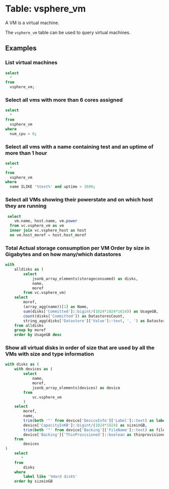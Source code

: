 # Table: vsphere_vm

A VM is a virtual machine.

The `vsphere_vm` table can be used to query virtual machines.

## Examples

### List virtual machines

```sql
select
  *
from
  vsphere_vm;
```
### Select all vms with more than 6 cores assigned

```sql
select
  *
from
  vsphere_vm
where
  num_cpu > 6;
```

### Select all vms with a name containing test and an uptime of more than 1 hour

```sql
select
  *
from
  vsphere_vm
where
  name ILIKE '%test%' and uptime > 3600;
```

### Select all VMs showing their powerstate and on which host they are running

```sql
 select 
    vm.name, host.name, vm.power 
  from vc.vsphere_vm as vm 
  inner join vc.vsphere_host as host 
  on vm.host_moref = host.host_moref
```

### Total Actual storage consumption per VM Order by size in Gigabytes and on how many/which datastores

```sql
with  
    alldisks as (
        select 
            jsonb_array_elements(storageconsumed) as disks, 
            name, 
            moref 
        from vc.vsphere_vm) 
    select 
        moref, 
        (array_agg(name))[1] as Name, 
        sum(disks['Committed']::bigint/(1024*1024*1024)) as UsageGB, 
        count(disks['Committed']) as DatastoresCount,
        string_agg(disks['Datastore']['Value']::text, ', ') as Datastores
    from alldisks 
    group by moref
    order by UsageGB desc
```

### Show all virtual disks in order of size that are used by all the VMs with size and type information

```sql
with disks as (
    with devices as (
        select 
            name, 
            moref, 
            jsonb_array_elements(devices) as device     
        from 
            vc.vsphere_vm
        ) 
    select 
        moref,
        name,
        trim(both '"' from device['DeviceInfo']['Label']::text) as label,
        device['CapacityInKB']::bigint/(1024*1024) as sizeinGB,
        trim(both '"' from device['Backing']['FileName']::text) as filename,
        device['Backing']['ThinProvisioned']::boolean as thinprovisioned
    from 
        devices
)
    select 
       *
    from
        disks
    where
        label like '%Hard disk%'
    order by sizeinGB
```
